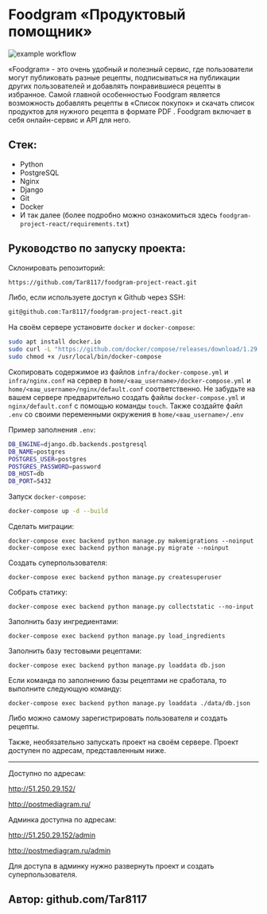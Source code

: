 # Foodgram «Продуктовый помощник»
![example workflow](https://github.com/Tar8117/foodgram-project-react/actions/workflows/foodgram_workflow.yml/badge.svg)

«Foodgram» - это очень удобный и полезный сервис, где пользователи могут публиковать разные рецепты, подписываться на публикации других пользователей и добавлять понравившиеся рецепты в избранное.
Самой главной особенностью Foodgram является возможность добавлять рецепты в «Список покупок» и скачать список продуктов для нужного рецепта в формате PDF .
Foodgram включает в себя онлайн-сервис и API для него.

## Стек:
- Python
- PostgreSQL
- Nginx
- Django
- Git
- Docker
- И так далее (более подробно можно ознакомиться здесь `foodgram-project-react/requirements.txt`)

## Руководство по запуску проекта:
Склонировать репозиторий:

```bash
https://github.com/Tar8117/foodgram-project-react.git
```

Либо, если используете доступ к Github через SSH:
```bash
git@github.com:Tar8117/foodgram-project-react.git
```

На своём сервере установите `docker` и `docker-compose`:
```bash 
sudo apt install docker.io 
sudo curl -L "https://github.com/docker/compose/releases/download/1.29.2/docker-compose-$(uname -s)-$(uname -m)" -o /usr/local/bin/docker-compose
sudo chmod +x /usr/local/bin/docker-compose
```

Скопировать содержимое из файлов `infra/docker-compose.yml` и `infra/nginx.conf` на сервер в `home/<ваш_username>/docker-compose.yml` и `home/<ваш_username>/nginx/default.conf` соответственно.
Не забудьте на вашем сервере предварительно создать файлы `docker-compose.yml` и `nginx/default.conf` с помощью команды `touch`.
Также создайте файл `.env` со своими переменными окружения в `home/<ваш_username>/.env`

Пример заполнения `.env`:
```bash 
DB_ENGINE=django.db.backends.postgresql
DB_NAME=postgres
POSTGRES_USER=postgres
POSTGRES_PASSWORD=password
DB_HOST=db
DB_PORT=5432
```
Запуск `docker-compose`:
```bash
docker-compose up -d --build
```
Сделать миграции:
```
docker-compose exec backend python manage.py makemigrations --noinput
docker-compose exec backend python manage.py migrate --noinput
```
Создать суперпользователя:
```
docker-compose exec backend python manage.py createsuperuser
```
Собрать статику:
```
docker-compose exec backend python manage.py collectstatic --no-input
```
Заполнить базу ингредиентами:
```
docker-compose exec backend python manage.py load_ingredients
```
Заполнить базу тестовыми рецептами:
```
docker-compose exec backend python manage.py loaddata db.json
```

Если команда по заполнению базы рецептами не сработала, 
то выполните следующую команду:
```
docker-compose exec backend python manage.py loaddata ./data/db.json
```
Либо можно самому зарегистрировать пользователя и создать рецепты.

Также, необязательно запускать проект на своём сервере. Проект доступен
по адресам, представленным ниже.

---

Доступно по адресам:

http://51.250.29.152/

http://postmediagram.ru/

Админка доступна по адресам:

http://51.250.29.152/admin

http://postmediagram.ru/admin

Для доступа в админку нужно развернуть проект и создать суперпользователя.

Автор:
github.com/Tar8117
---

